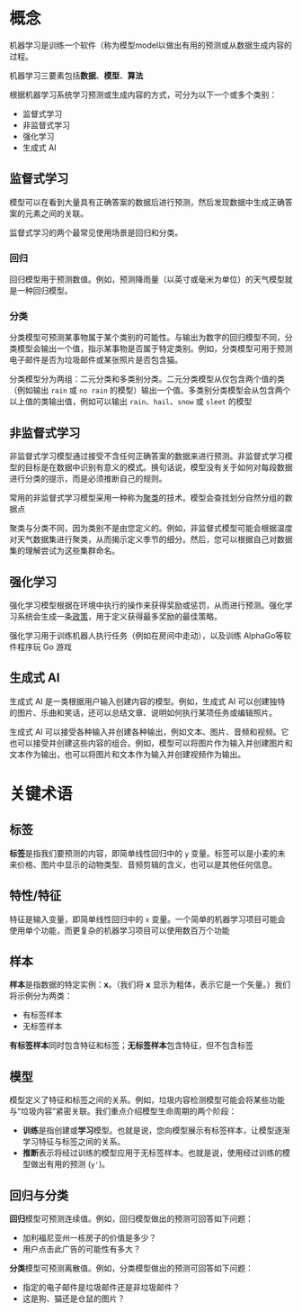 # 概念

机器学习是训练一个软件（称为模型model以做出有用的预测或从数据生成内容的过程。

机器学习三要素包括**数据**、**模型**、**算法**

根据机器学习系统学习预测或生成内容的方式，可分为以下一个或多个类别：

- 监督式学习
- 非监督式学习
- 强化学习
- 生成式 AI

## 监督式学习

模型可以在看到大量具有正确答案的数据后进行预测，然后发现数据中生成正确答案的元素之间的关联。

监督式学习的两个最常见使用场景是回归和分类。

### 回归

回归模型用于预测数值。例如，预测降雨量（以英寸或毫米为单位）的天气模型就是一种回归模型。

### 分类

分类模型可预测某事物属于某个类别的可能性。与输出为数字的回归模型不同，分类模型会输出一个值，指示某事物是否属于特定类别。例如，分类模型可用于预测电子邮件是否为垃圾邮件或某张照片是否包含猫。

分类模型分为两组：二元分类和多类别分类。二元分类模型从仅包含两个值的类（例如输出 `rain` 或 `no rain` 的模型）输出一个值。多类别分类模型会从包含两个以上值的类输出值，例如可以输出 `rain`、`hail`、`snow` 或 `sleet` 的模型

## 非监督式学习

非监督式学习模型通过接受不含任何正确答案的数据来进行预测。非监督式学习模型的目标是在数据中识别有意义的模式。换句话说，模型没有关于如何对每段数据进行分类的提示，而是必须推断自己的规则。

常用的非监督式学习模型采用一种称为[聚类](https://developers.google.com/machine-learning/glossary?hl=zh-cn#clustering)的技术。模型会查找划分自然分组的数据点

聚类与分类不同，因为类别不是由您定义的。例如，非监督式模型可能会根据温度对天气数据集进行聚类，从而揭示定义季节的细分。然后，您可以根据自己对数据集的理解尝试为这些集群命名。

## 强化学习

强化学习模型根据在环境中执行的操作来获得奖励或惩罚，从而进行预测。强化学习系统会生成一条[政策](https://developers.google.com/machine-learning/glossary?hl=zh-cn#policy)，用于定义获得最多奖励的最佳策略。

强化学习用于训练机器人执行任务（例如在房间中走动），以及训练 AlphaGo等软件程序玩 Go 游戏

## 生成式 AI

生成式 AI 是一类根据用户输入创建内容的模型。例如，生成式 AI 可以创建独特的图片、乐曲和笑话，还可以总结文章、说明如何执行某项任务或编辑照片。

生成式 AI 可以接受各种输入并创建各种输出，例如文本、图片、音频和视频。它也可以接受并创建这些内容的组合。例如，模型可以将图片作为输入并创建图片和文本作为输出，也可以将图片和文本作为输入并创建视频作为输出。



# 关键术语

## 标签

**标签**是指我们要预测的内容，即简单线性回归中的 `y` 变量。标签可以是小麦的未来价格、图片中显示的动物类型、音频剪辑的含义，也可以是其他任何信息。

## 特性/特征

特征是输入变量，即简单线性回归中的 `x` 变量。一个简单的机器学习项目可能会使用单个功能，而更复杂的机器学习项目可以使用数百万个功能

## 样本

**样本**是指数据的特定实例：**x**。（我们将 **x** 显示为粗体，表示它是一个矢量。）我们将示例分为两类：

- 有标签样本
- 无标签样本

**有标签样本**同时包含特征和标签；**无标签样本**包含特征，但不包含标签

## 模型

模型定义了特征和标签之间的关系。例如，垃圾内容检测模型可能会将某些功能与“垃圾内容”紧密关联。我们重点介绍模型生命周期的两个阶段：

- **训练**是指创建或**学习**模型。也就是说，您向模型展示有标签样本，让模型逐渐学习特征与标签之间的关系。
- **推断**表示将经过训练的模型应用于无标签样本。也就是说，使用经过训练的模型做出有用的预测 (`y'`)。

## 回归与分类

**回归**模型可预测连续值。例如，回归模型做出的预测可回答如下问题：

- 加利福尼亚州一栋房子的价值是多少？
- 用户点击此广告的可能性有多大？

**分类**模型可预测离散值。例如，分类模型做出的预测可回答如下问题：

- 指定的电子邮件是垃圾邮件还是非垃圾邮件？
- 这是狗、猫还是仓鼠的图片？